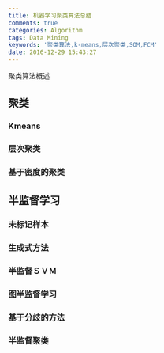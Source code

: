 ```yaml
---
title: 机器学习聚类算法总结
comments: true
categories: Algorithm
tags: Data Mining
keywords: '聚类算法,k-means,层次聚类,SOM,FCM'
date: 2016-12-29 15:43:27
---
```

聚类算法概述
 <!--more-->
## 聚类
### Kmeans

### 层次聚类

### 基于密度的聚类

###

## 半监督学习
### 未标记样本
### 生成式方法
### 半监督ＳＶＭ
### 图半监督学习
### 基于分歧的方法
### 半监督聚类
